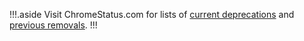 !!!.aside
Visit ChromeStatus.com for lists of [current deprecations](https://www.chromestatus.com/features#browsers.chrome.status%3A%22Deprecated%22) and [previous removals](https://www.chromestatus.com/features#browsers.chrome.status:%22Removed%22). 
!!!
